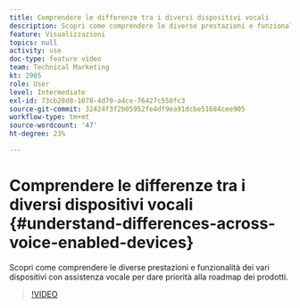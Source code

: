 ```yaml
---
title: Comprendere le differenze tra i diversi dispositivi vocali
description: Scopri come comprendere le diverse prestazioni e funzionalità dei vari dispositivi con assistenza vocale per dare priorità alla roadmap dei prodotti.
feature: Visualizzazioni
topics: null
activity: use
doc-type: feature video
team: Technical Marketing
kt: 2905
role: User
level: Intermediate
exl-id: 73cb28d8-1078-4d70-a4ce-76427c550fc3
source-git-commit: 32424f3f2b05952fe4df9ea91dcbe51684cee905
workflow-type: tm+mt
source-wordcount: '47'
ht-degree: 23%

---
```


# Comprendere le differenze tra i diversi dispositivi vocali {#understand-differences-across-voice-enabled-devices}

Scopri come comprendere le diverse prestazioni e funzionalità dei vari dispositivi con assistenza vocale per dare priorità alla roadmap dei prodotti.

>[!VIDEO](https://video.tv.adobe.com/v/27225/?quality=9)
